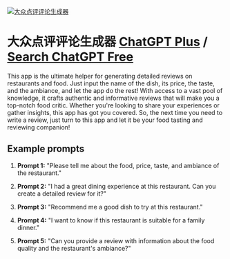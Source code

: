
[![大众点评评论生成器](https://files.oaiusercontent.com/file-dfYb2hKI5gTTphKrXVFNeehe?se=2123-10-18T01%3A19%3A17Z&sp=r&sv=2021-08-06&sr=b&rscc=max-age%3D31536000%2C%20immutable&rscd=attachment%3B%20filename%3D450ddbc2-3bf8-4c76-928c-6bb7b7f1e82a.png&sig=HAxBnmh3tVhC%2BQaG9DUCURMWwRDVyCOeWfu0klqyiB4%3D)](https://chat.openai.com/g/g-7MriBjWK1-da-zhong-dian-ping-ping-lun-sheng-cheng-qi)

# 大众点评评论生成器 [ChatGPT Plus](https://chat.openai.com/g/g-7MriBjWK1-da-zhong-dian-ping-ping-lun-sheng-cheng-qi) / [Search ChatGPT Free](https://gptcall.net/index.html#/?search=%E5%A4%A7%E4%BC%97%E7%82%B9%E8%AF%84%E8%AF%84%E8%AE%BA%E7%94%9F%E6%88%90%E5%99%A8)

This app is the ultimate helper for generating detailed reviews on restaurants and food. Just input the name of the dish, its price, the taste, and the ambiance, and let the app do the rest! With access to a vast pool of knowledge, it crafts authentic and informative reviews that will make you a top-notch food critic. Whether you're looking to share your experiences or gather insights, this app has got you covered. So, the next time you need to write a review, just turn to this app and let it be your food tasting and reviewing companion!

## Example prompts

1. **Prompt 1:** "Please tell me about the food, price, taste, and ambiance of the restaurant."

2. **Prompt 2:** "I had a great dining experience at this restaurant. Can you create a detailed review for it?"

3. **Prompt 3:** "Recommend me a good dish to try at this restaurant."

4. **Prompt 4:** "I want to know if this restaurant is suitable for a family dinner."

5. **Prompt 5:** "Can you provide a review with information about the food quality and the restaurant's ambiance?"


